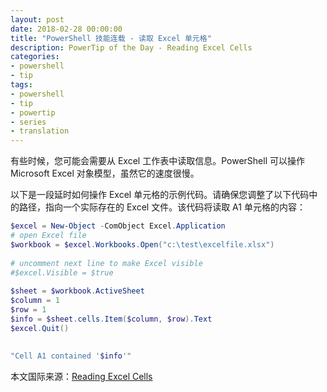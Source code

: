 ```yaml
---
layout: post
date: 2018-02-28 00:00:00
title: "PowerShell 技能连载 - 读取 Excel 单元格"
description: PowerTip of the Day - Reading Excel Cells
categories:
- powershell
- tip
tags:
- powershell
- tip
- powertip
- series
- translation
---
```

有些时候，您可能会需要从 Excel 工作表中读取信息。PowerShell 可以操作 Microsoft Excel 对象模型，虽然它的速度很慢。

以下是一段延时如何操作 Excel 单元格的示例代码。请确保您调整了以下代码中的路径，指向一个实际存在的 Excel 文件。该代码将读取 A1 单元格的内容：

```powershell
$excel = New-Object -ComObject Excel.Application
# open Excel file
$workbook = $excel.Workbooks.Open("c:\test\excelfile.xlsx")
    
# uncomment next line to make Excel visible
#$excel.Visible = $true
    
$sheet = $workbook.ActiveSheet
$column = 1
$row = 1
$info = $sheet.cells.Item($column, $row).Text
$excel.Quit()
    
    
"Cell A1 contained '$info'"
```

<!--more-->
本文国际来源：[Reading Excel Cells](http://community.idera.com/powershell/powertips/b/tips/posts/readingexcel-cells)
